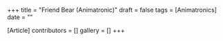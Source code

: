 +++
title = "Friend Bear (Animatronic)"
draft = false
tags = [Animatronics]
date = ""

[Article]
contributors = []
gallery = []
+++
